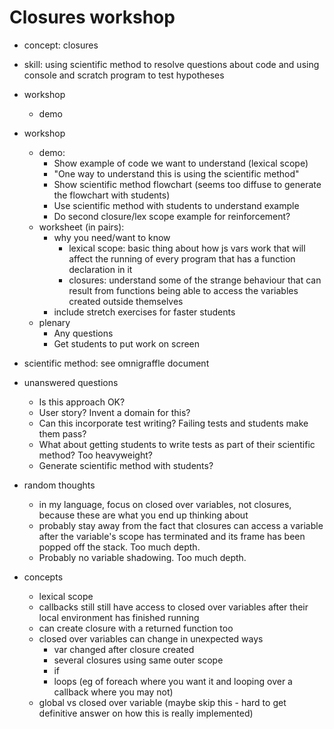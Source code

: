 # Closures workshop

* concept: closures
* skill: using scientific method to resolve questions about code and using console and scratch program to test hypotheses

* workshop
  * demo

* workshop
  * demo:
    * Show example of code we want to understand (lexical scope)
    * "One way to understand this is using the scientific method"
    * Show scientific method flowchart (seems too diffuse to generate the flowchart with students)
    * Use scientific method with students to understand example
    * Do second closure/lex scope example for reinforcement?
  * worksheet (in pairs):
    * why you need/want to know
      * lexical scope: basic thing about how js vars work that will affect the running of every program that has a function declaration in it
      * closures: understand some of the strange behaviour that can result from functions being able to access the variables created outside themselves
    * include stretch exercises for faster students
  * plenary
    * Any questions
    * Get students to put work on screen

* scientific method: see omnigraffle document

* unanswered questions
  * Is this approach OK?
  * User story? Invent a domain for this?
  * Can this incorporate test writing? Failing tests and students make them pass?
  * What about getting students to write tests as part of their scientific method? Too heavyweight?
  * Generate scientific method with students?

* random thoughts
  * in my language, focus on closed over variables, not closures, because these are what you end up thinking about
  * probably stay away from the fact that closures can access a variable after the variable's scope has terminated and its frame has been popped off the stack.  Too much depth.
  * Probably no variable shadowing.  Too much depth.

* concepts
  * lexical scope
  * callbacks still still have access to closed over variables after their local environment has finished running
  * can create closure with a returned function too
  * closed over variables can change in unexpected ways
    * var changed after closure created
    * several closures using same outer scope
    * if
    * loops (eg of foreach where you want it and looping over a callback where you may not)
  * global vs closed over variable (maybe skip this - hard to get definitive answer on how this is really implemented)
